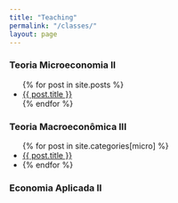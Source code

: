 ```yaml
---
title: "Teaching"
permalink: "/classes/"
layout: page
---
```



### Teoria Microeconomia II

<ul>
  {% for post in site.posts %}
    <li>
      <a href="{{ post.url }}">{{ post.title }}</a>
    </li>
  {% endfor %}
</ul>



### Teoria Macroeconômica III

<ul>
  {% for post in site.categories[micro] %}
    <li>
      <a href="{{ post.url | absolute_url }}">
        {{ post.title }}
      </a>
     <li>
  {% endfor %}
</ul>



### Economia Aplicada II
